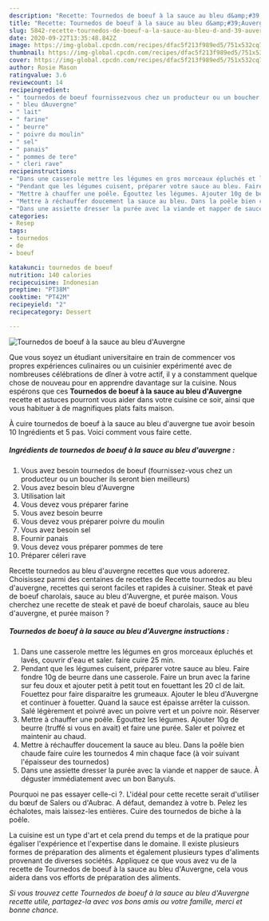 ```yaml
---
description: "Recette: Tournedos de boeuf à la sauce au bleu d&amp;#39;Auvergne"
title: "Recette: Tournedos de boeuf à la sauce au bleu d&amp;#39;Auvergne"
slug: 5842-recette-tournedos-de-boeuf-a-la-sauce-au-bleu-d-and-39-auvergne
date: 2020-09-22T13:35:48.842Z
image: https://img-global.cpcdn.com/recipes/dfac5f213f989ed5/751x532cq70/tournedos-de-boeuf-a-la-sauce-au-bleu-dauvergne-photo-principale-de-la-recette.jpg
thumbnail: https://img-global.cpcdn.com/recipes/dfac5f213f989ed5/751x532cq70/tournedos-de-boeuf-a-la-sauce-au-bleu-dauvergne-photo-principale-de-la-recette.jpg
cover: https://img-global.cpcdn.com/recipes/dfac5f213f989ed5/751x532cq70/tournedos-de-boeuf-a-la-sauce-au-bleu-dauvergne-photo-principale-de-la-recette.jpg
author: Rosie Mason
ratingvalue: 3.6
reviewcount: 14
recipeingredient:
- " tournedos de boeuf fournissezvous chez un producteur ou un boucher ils seront bien meilleurs"
- " bleu dAuvergne"
- " lait"
- " farine"
- " beurre"
- " poivre du moulin"
- " sel"
- " panais"
- " pommes de tere"
- " cleri rave"
recipeinstructions:
- "Dans une casserole mettre les légumes en gros morceaux épluchés et lavés, couvrir d&#39;eau et saler. faire cuire 25 min."
- "Pendant que les légumes cuisent, préparer votre sauce au bleu. Faire fondre 10g de beurre dans une casserole. Faire un brun avec la farine sur feu doux et ajouter petit à petit tout en fouettant les 20 cl de lait. Fouettez pour faire disparaitre les grumeaux. Ajouter le bleu d&#39;Auvergne et continuer à fouetter. Quand la sauce est épaisse arrêter la cuisson. Salé légèrement et poivré avec un poivre vert et un poivre noir. Réserver"
- "Mettre à chauffer une poêle. Égouttez les légumes. Ajouter 10g de beurre (truffé si vous en avait) et faire une purée. Saler et poivrez et maintenir au chaud."
- "Mettre à réchauffer doucement la sauce au bleu. Dans la poêle bien chaude faire cuire les tournedos 4 min chaque face (à voir suivant l&#39;épaisseur des tournedos)"
- "Dans une assiette dresser la purée avec la viande et napper de sauce. À déguster immédiatement avec un bon Banyuls."
categories:
- Resep
tags:
- tournedos
- de
- boeuf

katakunci: tournedos de boeuf 
nutrition: 140 calories
recipecuisine: Indonesian
preptime: "PT38M"
cooktime: "PT42M"
recipeyield: "2"
recipecategory: Dessert

---
```



![Tournedos de boeuf à la sauce au bleu d&#39;Auvergne](https://img-global.cpcdn.com/recipes/dfac5f213f989ed5/751x532cq70/tournedos-de-boeuf-a-la-sauce-au-bleu-dauvergne-photo-principale-de-la-recette.jpg)

Que vous soyez un étudiant universitaire en train de commencer vos propres expériences culinaires ou un cuisinier expérimenté avec de nombreuses célébrations de dîner à votre actif, il y a constamment quelque chose de nouveau pour en apprendre davantage sur la cuisine. Nous espérons que ces <strong> Tournedos de boeuf à la sauce au bleu d&#39;Auvergne </strong> recette et astuces pourront vous aider dans votre cuisine ce soir, ainsi que vous habituer à de magnifiques plats faits maison.

<!--inarticleads1-->

À cuire tournedos de boeuf à la sauce au bleu d&#39;auvergne tue avoir besoin 10 Ingrédients et 5 pas. Voici comment vous faire cette.

##### Ingrédients de tournedos de boeuf à la sauce au bleu d&#39;auvergne :

1. Vous avez besoin  tournedos de boeuf (fournissez-vous chez un producteur ou un boucher ils seront bien meilleurs)
1. Vous avez besoin  bleu d&#39;Auvergne
1. Utilisation  lait
1. Vous devez vous préparer  farine
1. Vous avez besoin  beurre
1. Vous devez vous préparer  poivre du moulin
1. Vous avez besoin  sel
1. Fournir  panais
1. Vous devez vous préparer  pommes de tere
1. Préparer  céleri rave


Recette tournedos au bleu d&#39;auvergne recettes que vous adorerez. Choisissez parmi des centaines de recettes de Recette tournedos au bleu d&#39;auvergne, recettes qui seront faciles et rapides à cuisiner. Steak et pavé de boeuf charolais, sauce au bleu d&#39;Auvergne, et purée maison. Vous cherchez une recette de steak et pavé de boeuf charolais, sauce au bleu d&#39;auvergne, et purée maison ? 

<!--inarticleads2-->

##### Tournedos de boeuf à la sauce au bleu d&#39;Auvergne instructions :

1. Dans une casserole mettre les légumes en gros morceaux épluchés et lavés, couvrir d&#39;eau et saler. faire cuire 25 min.
1. Pendant que les légumes cuisent, préparer votre sauce au bleu. Faire fondre 10g de beurre dans une casserole. Faire un brun avec la farine sur feu doux et ajouter petit à petit tout en fouettant les 20 cl de lait. Fouettez pour faire disparaitre les grumeaux. Ajouter le bleu d&#39;Auvergne et continuer à fouetter. Quand la sauce est épaisse arrêter la cuisson. Salé légèrement et poivré avec un poivre vert et un poivre noir. Réserver
1. Mettre à chauffer une poêle. Égouttez les légumes. Ajouter 10g de beurre (truffé si vous en avait) et faire une purée. Saler et poivrez et maintenir au chaud.
1. Mettre à réchauffer doucement la sauce au bleu. Dans la poêle bien chaude faire cuire les tournedos 4 min chaque face (à voir suivant l&#39;épaisseur des tournedos)
1. Dans une assiette dresser la purée avec la viande et napper de sauce. À déguster immédiatement avec un bon Banyuls.


Pourquoi ne pas essayer celle-ci ?. L&#39;idéal pour cette recette serait d&#39;utiliser du bœuf de Salers ou d&#39;Aubrac. A défaut, demandez à votre b. Pelez les échalotes, mais laissez-les entières. Cuire des tournedos de biche à la poêle. 

<!--inarticleads1-->

<p>
La cuisine est un type d'art et cela prend du temps et de la pratique pour égaliser l'expérience et l'expertise dans le domaine. Il existe plusieurs formes de préparation des aliments et également plusieurs types d'aliments provenant de diverses sociétés. Appliquez ce que vous avez vu de la recette de Tournedos de boeuf à la sauce au bleu d&#39;Auvergne, cela vous aidera dans vos efforts de préparation des aliments.
</p>

<p>
<i>Si vous trouvez cette Tournedos de boeuf à la sauce au bleu d&#39;Auvergne recette utile, partagez-la avec vos bons amis ou votre famille, merci et bonne chance.</i>
</p>
